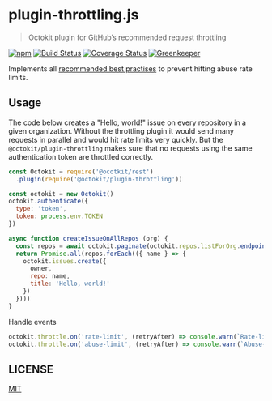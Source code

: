 # plugin-throttling.js

> Octokit plugin for GitHub’s recommended request throttling

[![npm](https://img.shields.io/npm/v/@octokit/plugin-throttling.svg)](https://www.npmjs.com/package/@octokit/plugin-throttling)
[![Build Status](https://travis-ci.org/octokit/plugin-throttling.js.svg?branch=beta)](https://travis-ci.org/octokit/plugin-throttling.js)
[![Coverage Status](https://img.shields.io/coveralls/github/octokit/plugin-throttling.js/beta.svg)](https://coveralls.io/github/octokit/plugin-throttling.js)
[![Greenkeeper](https://badges.greenkeeper.io/octokit/plugin-throttling.js.svg)](https://greenkeeper.io/)

Implements all [recommended best practises](https://developer.github.com/v3/guides/best-practices-for-integrators/) to prevent hitting abuse rate limits.

## Usage

The code below creates a "Hello, world!" issue on every repository in a given organization. Without the throttling plugin it would send many requests in parallel and would hit rate limits very quickly. But the `@octokit/plugin-throttling` makes sure that no requests using the same authentication token are throttled correctly.

```js
const Octokit = require('@ocotkit/rest')
  .plugin(require('@octokit/plugin-throttling'))

const octokit = new Octokit()
octokit.authenticate({
  type: 'token',
  token: process.env.TOKEN
})

async function createIssueOnAllRepos (org) {
  const repos = await octokit.paginate(octokit.repos.listForOrg.endpoint({ org }))
  return Promise.all(repos.forEach(({ name } => {
    octokit.issues.create({
      owner,
      repo: name,
      title: 'Hello, world!'
    })
  })))
}
```

Handle events

```js
octokit.throttle.on('rate-limit', (retryAfter) => console.warn(`Rate-limit hit, retrying after ${retryAfter}s`))
octokit.throttle.on('abuse-limit', (retryAfter) => console.warn(`Abuse-limit hit, retrying after ${retryAfter}s`))
```

## LICENSE

[MIT](LICENSE)
